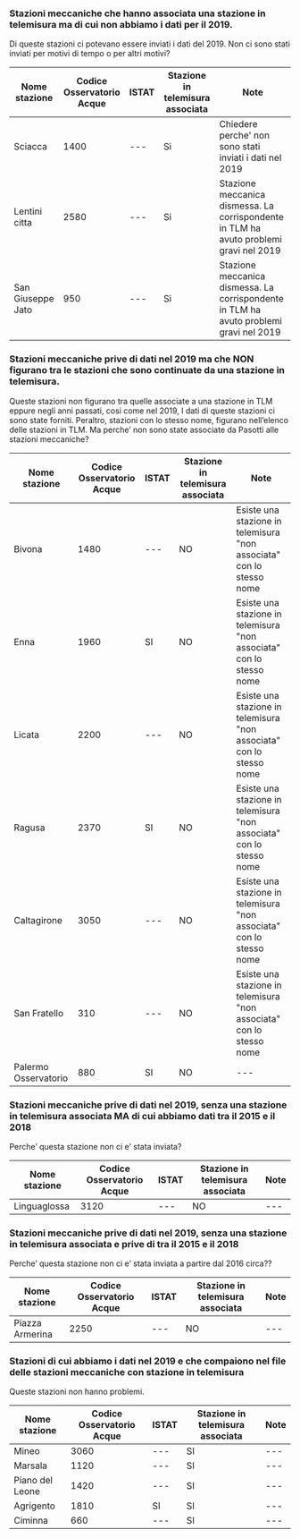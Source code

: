 ### Stazioni meccaniche che hanno associata una stazione in telemisura ma di cui non abbiamo i dati per il 2019. 

Di queste stazioni ci potevano essere inviati i dati del 2019. Non ci sono stati inviati per motivi di tempo o per altri motivi?

| Nome stazione | Codice Osservatorio Acque | ISTAT | Stazione in telemisura associata | Note |
| --- | --- | --- | --- | --- |
| Sciacca | 1400 | --- |Si | Chiedere perche' non sono stati inviati i dati nel 2019 |
| Lentini citta | 2580 | --- |Si | Stazione meccanica dismessa. La corrispondente in TLM ha avuto problemi gravi nel 2019 |
| San Giuseppe Jato | 950 | --- | Si | Stazione meccanica dismessa. La corrispondente in TLM ha avuto problemi gravi nel 2019 |

### Stazioni meccaniche prive di dati nel 2019 ma che NON figurano tra le stazioni che sono continuate da una stazione in telemisura.

Queste stazioni non figurano tra quelle associate a una stazione in TLM eppure negli anni passati, cosi come nel 2019, I dati di queste stazioni ci sono state forniti. Peraltro, stazioni con lo stesso nome, figurano nell’elenco delle stazioni in TLM. Ma perche’ non sono state associate da Pasotti alle stazioni meccaniche?

| Nome stazione | Codice Osservatorio Acque | ISTAT | Stazione in telemisura associata | Note |
| --- | --- | --- | --- | --- |
| Bivona | 1480 | --- | NO | Esiste una stazione in telemisura "non associata" con lo stesso nome |
| Enna | 1960 | SI | NO | Esiste una stazione in telemisura "non associata" con lo stesso nome |
| Licata | 2200 | ---  | NO | Esiste una stazione in telemisura "non associata" con lo stesso nome |
| Ragusa | 2370 | SI | NO | Esiste una stazione in telemisura "non associata" con lo stesso nome |
| Caltagirone | 3050 | --- | NO | Esiste una stazione in telemisura "non associata" con lo stesso nome |
| San Fratello | 310 | --- | NO | Esiste una stazione in telemisura "non associata" con lo stesso nome |
| Palermo Osservatorio | 880 | SI | NO | --- |

### Stazioni meccaniche prive di dati nel 2019, senza una stazione in telemisura associata MA di cui abbiamo dati tra il 2015 e il 2018

Perche’ questa stazione non ci e’ stata inviata?

| Nome stazione | Codice Osservatorio Acque | ISTAT | Stazione in telemisura associata | Note |
| --- | --- | --- | --- | --- |
| Linguaglossa | 3120 | --- | NO | --- | 

### Stazioni meccaniche prive di dati nel 2019, senza una stazione in telemisura associata e prive di tra il 2015 e il 2018

Perche’ questa stazione non ci e’ stata inviata a partire dal 2016 circa??

| Nome stazione | Codice Osservatorio Acque | ISTAT | Stazione in telemisura associata | Note |
| --- | --- | --- | --- | --- |
| Piazza Armerina | 2250 | --- | NO | --- |


### Stazioni di cui abbiamo i dati nel 2019 e che compaiono nel file delle stazioni meccaniche con stazione in telemisura

Queste stazioni non hanno problemi.

| Nome stazione | Codice Osservatorio Acque | ISTAT | Stazione in telemisura associata | Note |
| --- | --- | --- | --- | --- |
| Mineo | 3060 | --- | SI | --- |
| Marsala | 1120 | --- | SI | --- |
| Piano del Leone | 1420 | --- | SI | --- |
| Agrigento | 1810 | SI | SI | --- |
| Ciminna | 660 | --- | SI | --- |

